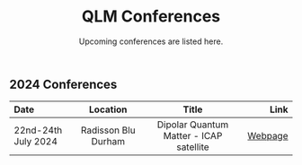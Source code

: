 ﻿---
layout: page
title: QLM Conferences
subtitle: Upcoming conferences are listed here.
---

## 2024 Conferences 
  
|Date   |Location  |Title   |Link    |
|:---   | :----:  | :--------:      |           --: |
|22nd-24th July 2024|Radisson Blu Durham |Dipolar Quantum Matter - ICAP satellite|<a href="events/conferences/ICAP_satellite.md">Webpage</a>|
